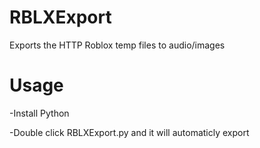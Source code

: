 # RBLXExport
Exports the HTTP Roblox temp files to audio/images

# Usage
-Install Python

-Double click RBLXExport.py and it will automaticly export
